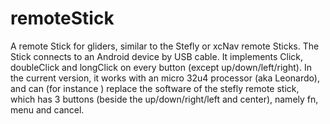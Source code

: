 # remoteStick
A remote Stick for gliders, similar to the Stefly or xcNav remote Sticks.
The Stick connects to an Android device by USB cable.
It implements Click, doubleClick and longClick on every button (except up/down/left/right).
In the current version, it works with an micro 32u4 processor (aka Leonardo), 
and can (for instance ) replace the software of the stefly remote stick, 
which has 3 buttons (beside the up/down/right/left and center), namely fn, menu and cancel.
